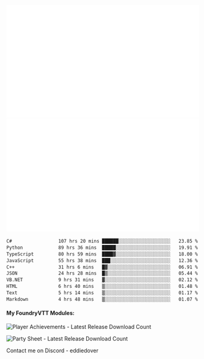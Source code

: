 
![](https://raw.githubusercontent.com/eddiedover/ghstats/master/generated/overview.svg)
![](https://raw.githubusercontent.com/eddiedover/ghstats/master/generated/languages.svg)

<!--START_SECTION:waka-->

```txt
C#                 107 hrs 20 mins ██████░░░░░░░░░░░░░░░░░░░   23.85 %
Python             89 hrs 36 mins  █████░░░░░░░░░░░░░░░░░░░░   19.91 %
TypeScript         80 hrs 59 mins  ████▓░░░░░░░░░░░░░░░░░░░░   18.00 %
JavaScript         55 hrs 38 mins  ███░░░░░░░░░░░░░░░░░░░░░░   12.36 %
C++                31 hrs 6 mins   █▓░░░░░░░░░░░░░░░░░░░░░░░   06.91 %
JSON               24 hrs 28 mins  █▒░░░░░░░░░░░░░░░░░░░░░░░   05.44 %
VB.NET             9 hrs 31 mins   ▓░░░░░░░░░░░░░░░░░░░░░░░░   02.12 %
HTML               6 hrs 40 mins   ▒░░░░░░░░░░░░░░░░░░░░░░░░   01.48 %
Text               5 hrs 14 mins   ▒░░░░░░░░░░░░░░░░░░░░░░░░   01.17 %
Markdown           4 hrs 48 mins   ▒░░░░░░░░░░░░░░░░░░░░░░░░   01.07 %
```

<!--END_SECTION:waka-->

#### My FoundryVTT Modules:

  ![Player Achievements - Latest Release Download Count](https://img.shields.io/badge/dynamic/json?label=Player%20Achievements%20-%20Downloads@latest&query=assets%5B1%5D.download_count&url=https%3A%2F%2Fapi.github.com%2Frepos%2FEddieDover%2Ffvtt-player-achievements%2Freleases%2Flatest)

  ![Party Sheet - Latest Release Download Count](https://img.shields.io/badge/dynamic/json?label=Party%20Sheet%20-%20Downloads@latest&query=assets%5B1%5D.download_count&url=https%3A%2F%2Fapi.github.com%2Frepos%2FEddieDover%2Ffvtt-party-sheet%2Freleases%2Flatest)

<a rel="me" href="https://techhub.social/@EddieDover"></a>

Contact me on Discord - eddiedover
